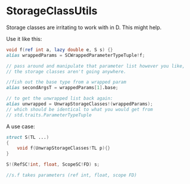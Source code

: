 StorageClassUtils
=================

Storage classes are irritating to work with in D. This might help.

Use it like this:
```D
void f(ref int a, lazy double e, S s) {}
alias wrappedParams = SCWrappedParameterTypeTuple!f;

// pass around and manipulate that parameter list however you like,
// the storage classes aren't going anywhere.

//fish out the base type from a wrapped param
alias secondArgsT = wrappedParams[1].base;

// to get the unwrapped list back again:
alias unwrapped = UnwrapStorageClasses!(wrappedParams);
// which should be identical to what you would get from
// std.traits.ParameterTypeTuple
```

A use case:
```D
struct S(TL ...)
{
    void f(UnwrapStorageClasses!TL p){}
}

S!(RefSC!int, float, ScopeSC!FD) s;

//s.f takes parameters (ref int, float, scope FD)
```
